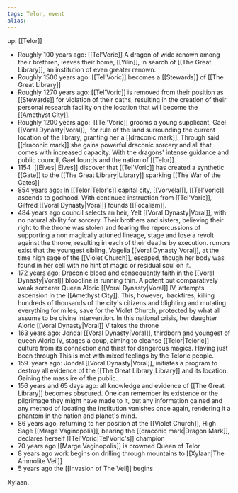 ```yaml
---
tags: Telor, event
alias: 
---
```

up:  [[Telor]]

- Roughly 100 years ago: [[Tel'Voric]] A dragon of wide renown among their brethren, leaves their home, [[Yilin]], in search of [[The Great Library]], an institution of even greater renown. 
-  Roughly 1500 years ago: [[Tel'Voric]] becomes a [[Stewards]] of [[The Great Library]]
-  Roughly 1270 years ago: [[Tel'Voric]] is removed from their position as [[Stewards]] for violation of their oaths, resulting in the creation of their personal research facility on the location that will become the [[Amethyst City]].
-  Roughly 1200 years ago:  [[Tel'Voric]] grooms a young supplicant, Gael [[Voral Dynasty|Voral]],  for rule of the land surrounding the current location of the library, granting her a [[draconic mark]]. Through said [[draconic mark]] she gains powerful draconic sorcery and all that comes with increased capacity. With the dragons' intense guidance and public council, Gael founds and the nation of [[Telor]]. 
-   1154  [[Elves| Elves]] discover that [[Tel'Voric]] has created a synthetic [[Gate]] to the [[The Great Library|Library]]  sparking [[The War of the Gates]]
-   854 years ago: In [[Telor|Telor's]] capital city, [[Vorvelal]], [[Tel'Voric]] ascends to godhood. With continued instruction from [[Tel'Voric]], Gilfred [[Voral Dynasty|Voral]] founds [[Focalism]].
-   484 years ago council selects an heir, Yelt [[Voral Dynasty|Voral]], with no natural ability for sorcery. Their brothers and sisters, believing their right to the throne was stolen and fearing the repercussions of supporting a non magically attuned lineage, stage and lose a revolt against the throne, resulting in each of their deaths by execution. rumors exist that the youngest sibling, Vagelia [[Voral Dynasty|Voral]], at the time high sage of the [[Violet Church]], escaped, though her body was found in her cell with no hint of magic or residual soul on it. 
-   172 years ago: Draconic blood and consequently faith in the [[Voral Dynasty|Voral]] bloodline is running thin. A potent but comparatively weak sorcerer Queen Aloric [[Voral Dynasty|Voral]] IV, attempts ascension in the [[Amethyst City]]. This, however,  backfires, killing hundreds of thousands of the city's citizens and blighting and mutating everything for miles, save for the Violet Church, protected by what all assume to be divine intervention. In this national crisis, her daughter Aloric [[Voral Dynasty|Voral]] V takes the throne 
- 163 years ago: Jondal [[Voral Dynasty|Voral]], thirdborn and youngest of queen Aloric IV, stages a coup, aiming to cleanse [[Telor|Teloric]] culture from its connection and thirst for dangerous magics. Having just been through This is met with mixed feelings by the Teloric people.
-  159  years ago: Jondal [[Voral Dynasty|Voral]], initiates a program to destroy all evidence of the [[The Great Library|Library]] and its location. Gaining the mass ire of the public.
-   156 years and 65 days ago: all knowledge and evidence of [[The Great Library]] becomes obscured. One can remember its existence or the pilgrimage they might have made to it, but any information gained and any method of locating the institution vanishes once again, rendering it a phantom in the nation and planet's mind. 
-   86 years ago, returning to her position at the [[Violet Church]], High Sage [[Marge Vaginopolis]], bearing the [[draconic mark|Dragon Mark]], declares herself [[Tel'Voric|Tel'Voric's]] champion
-   70 years ago [[Marge Vaginopolis]] is crowned Queen of Telor
-   8 years ago work begins on drilling through mountains to [[Xylaan|The Ammolite Veil]]
-   5 years ago the [[Invasion of The Veil]] begins






Xylaan. 
